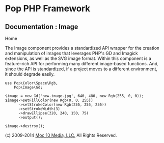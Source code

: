 Pop PHP Framework
=================

Documentation : Image
---------------------

Home

The Image component provides a standardized API wrapper for the creation
and manipulation of images that leverages PHP's GD and Imagick
extensions, as well as the SVG image format. Within this component is a
feature-rich API for performing many different image-based functions.
And, since the API is standardized, if a project moves to a different
environment, it should degrade easily.

    use Pop\Color\Space\Rgb,
        Pop\Image\Gd;

    $image = new Gd('new-image.jpg', 640, 480, new Rgb(255, 0, 0));
    $image->setFillColor(new Rgb(0, 0, 255))
          ->setStrokeColor(new Rgb(255, 255, 255))
          ->setStrokeWidth(3)
          ->drawEllipse(320, 240, 150, 75)
          ->output();

    $image->destroy();

\(c) 2009-2014 [Moc 10 Media, LLC.](http://www.moc10media.com) All
Rights Reserved.
